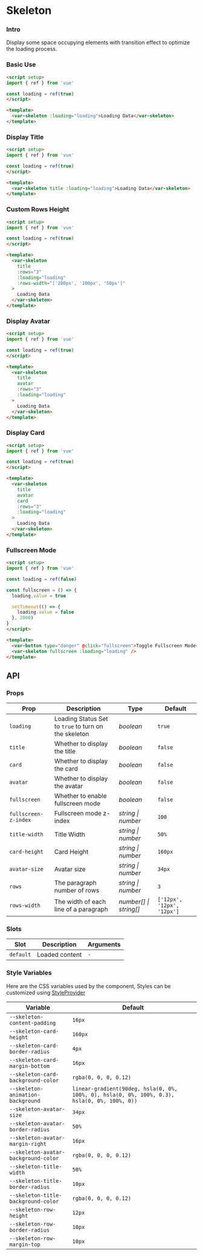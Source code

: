 # Skeleton

### Intro

Display some space occupying elements with transition effect to optimize the loading process.

### Basic Use

```html
<script setup>
import { ref } from 'vue'

const loading = ref(true)
</script>

<template>
  <var-skeleton :loading="loading">Loading Data</var-skeleton>
</template>
```

### Display Title

```html
<script setup>
import { ref } from 'vue'

const loading = ref(true)
</script>

<template>
  <var-skeleton title :loading="loading">Loading Data</var-skeleton>
</template>
```

### Custom Rows Height

```html
<script setup>
import { ref } from 'vue'

const loading = ref(true)
</script>

<template>
  <var-skeleton
    title
    :rows="3"
    :loading="loading"
    :rows-width="['200px', '100px', '50px']"
  >
    Loading Data
  </var-skeleton>
</template>
```

### Display Avatar

```html
<script setup>
import { ref } from 'vue'

const loading = ref(true)
</script>

<template>
  <var-skeleton
    title
    avatar
    :rows="3"
    :loading="loading"
  >
    Loading Data
  </var-skeleton>
</template>
```

### Display Card

```html
<script setup>
import { ref } from 'vue'

const loading = ref(true)
</script>

<template>
  <var-skeleton
    title
    avatar
    card
    :rows="3"
    :loading="loading"
  >
    Loading Data
  </var-skeleton>
</template>
```

### Fullscreen Mode

```html
<script setup>
import { ref } from 'vue'

const loading = ref(false)

const fullscreen = () => {
  loading.value = true

  setTimeout(() => {
    loading.value = false
  }, 2000)
}
</script>

<template>
  <var-button type="danger" @click="fullscreen">Toggle Fullscreen Mode</var-button>
  <var-skeleton fullscreen :loading="loading" />
</template>
```

## API

### Props

| Prop | Description | Type | Default | 
| --- | --- | --- | --- | 
| `loading` | Loading Status Set to `true` to turn on the skeleton | _boolean_ | `true` |
| `title` | Whether to display the title | _boolean_ | `false` |
| `card` | Whether to display the card | _boolean_ | `false` |
| `avatar` | Whether to display the avatar | _boolean_ | `false` |
| `fullscreen` | Whether to enable fullscreen mode | _boolean_ | `false` |
| `fullscreen-z-index` | Fullscreen mode z-index | _string \| number_ | `100` |
| `title-width` | Title Width  | _string \| number_ | `50%` |
| `card-height` | Card Height  | _string \| number_ | `160px` |
| `avatar-size` | Avatar size  | _string \| number_ | `34px` |
| `rows` | The paragraph number of rows | _string \| number_ | `3` |
| `rows-width` | The width of each line of a paragraph | _number[] \| string[]_ | `['12px', '12px', '12px']` |

### Slots

| Slot | Description | Arguments |
| --- | --- | --- |
| `default` | Loaded content | `-` |

### Style Variables

Here are the CSS variables used by the component, Styles can be customized using [StyleProvider](#/en-US/style-provider)

| Variable | Default |
| --- | --- |
| `--skeleton-content-padding` | `16px` |
| `--skeleton-card-height` | `160px` |
| `--skeleton-card-border-radius` | `4px` |
| `--skeleton-card-margin-bottom` | `16px` |
| `--skeleton-card-background-color` | `rgba(0, 0, 0, 0.12)` |
| `--skeleton-animation-background` | `linear-gradient(90deg, hsla(0, 0%, 100%, 0), hsla(0, 0%, 100%, 0.3), hsla(0, 0%, 100%, 0))` |
| `--skeleton-avatar-size` | `34px` |
| `--skeleton-avatar-border-radius` | `50%` |
| `--skeleton-avatar-margin-right` | `16px` |
| `--skeleton-avatar-background-color` | `rgba(0, 0, 0, 0.12)` |
| `--skeleton-title-width` | `50%` |
| `--skeleton-title-border-radius` | `10px` |
| `--skeleton-title-background-color` | `rgba(0, 0, 0, 0.12)` |
| `--skeleton-row-height` | `12px` |
| `--skeleton-row-border-radius` | `10px` |
| `--skeleton-row-margin-top` | `10px` |